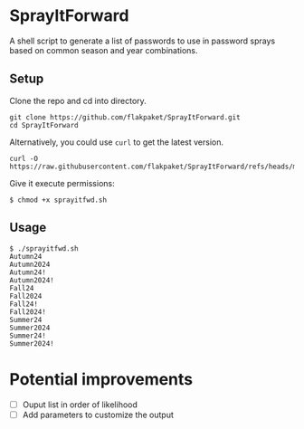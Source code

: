 # SprayItForward
A shell script to generate a list of passwords to use in password sprays based on common season and year combinations.

## Setup
Clone the repo and cd into directory.
```shell
git clone https://github.com/flakpaket/SprayItForward.git
cd SprayItForward
```
Alternatively, you could use `curl` to get the latest version.
```shell
curl -O https://raw.githubusercontent.com/flakpaket/SprayItForward/refs/heads/main/sprayitfwd.sh
```

Give it execute permissions:
```shell
$ chmod +x sprayitfwd.sh
```

## Usage
```shell
$ ./sprayitfwd.sh
Autumn24
Autumn2024
Autumn24!
Autumn2024!
Fall24
Fall2024
Fall24!
Fall2024!
Summer24
Summer2024
Summer24!
Summer2024!
```
# Potential improvements
- [ ] Ouput list in order of likelihood
- [ ] Add parameters to customize the output
